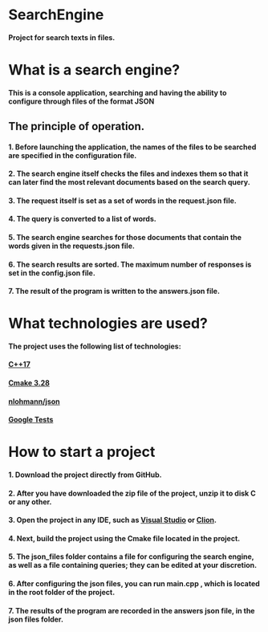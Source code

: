 # SearchEngine
#### Project for search texts in files.  


# What is a search engine?
#### This is a console application, searching and having the ability to configure through files of the format JSON
## The principle of operation.
#### 1. Before launching the application, the names of the files to be searched are specified in the configuration file.
#### 2. The search engine itself checks the files and indexes them so that it can later find the most relevant documents based on the search query.
#### 3. The request itself is set as a set of words in the request.json file.
#### 4. The query is converted to a list of words.
#### 5. The search engine searches for those documents that contain the words given in the requests.json file.
#### 6. The search results are sorted. The maximum number of responses is set in the config.json file.
#### 7. The result of the program is written to the answers.json file.







# What technologies are used?
#### The project uses the following list of technologies:
#### [C++17](https://en.cppreference.com/w/cpp/17)
#### [Cmake 3.28](https://cmake.org/)
#### [nlohmann/json](https://github.com/nlohmann/json?ysclid=m6p24s1eqp789591412)
#### [Google Tests](https://github.com/google/googletest?ysclid=m6p25nod2y333254595)

# How to start a project
#### 1. Download the project directly from GitHub.
#### 2. After you have downloaded the zip file of the project, unzip it to disk C or any other.
#### 3. Open the project in any IDE, such as [Visual Studio](https://visualstudio.microsoft.com/) or [Clion](https://www.jetbrains.com/clion/?ysclid=m6p2hmhyla280950481).
#### 4. Next, build the project using the Cmake file located in the project.
#### 5. The json_files folder contains a file for configuring the search engine, as well as a file containing queries; they can be edited at your discretion.
#### 6. After configuring the json files, you can run main.cpp , which is located in the root folder of the project.
#### 7. The results of the program are recorded in the answers json file, in the json files folder.

